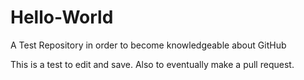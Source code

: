 # Hello-World
A Test Repository in order to become knowledgeable about GitHub

This is a test to edit and save. Also to eventually make a pull request.
